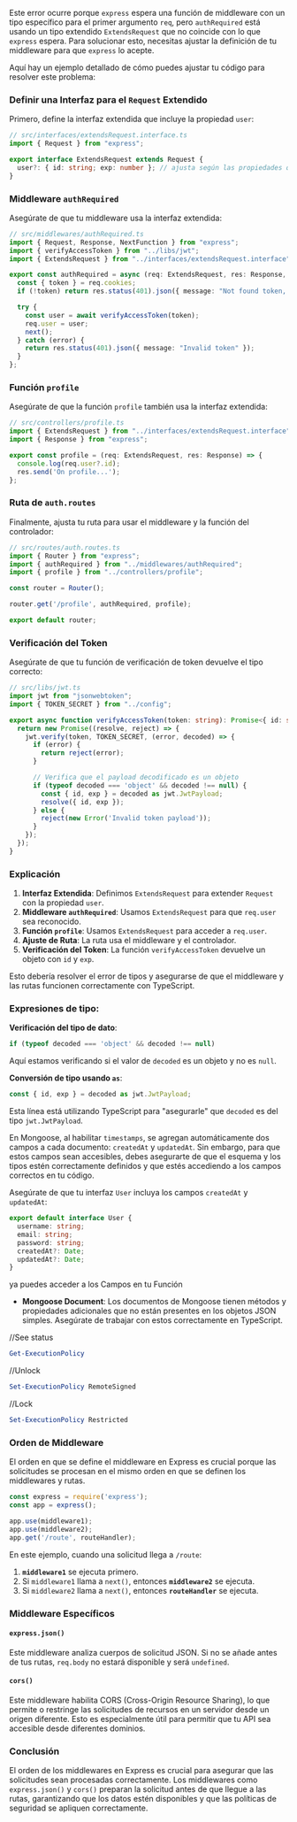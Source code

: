 Este error ocurre porque `express` espera una función de middleware con un tipo específico para el primer argumento `req`, pero `authRequired` está usando un tipo extendido `ExtendsRequest` que no coincide con lo que `express` espera. Para solucionar esto, necesitas ajustar la definición de tu middleware para que `express` lo acepte.

Aquí hay un ejemplo detallado de cómo puedes ajustar tu código para resolver este problema:

### Definir una Interfaz para el `Request` Extendido

Primero, define la interfaz extendida que incluye la propiedad `user`:

```typescript
// src/interfaces/extendsRequest.interface.ts
import { Request } from "express";

export interface ExtendsRequest extends Request {
  user?: { id: string; exp: number }; // ajusta según las propiedades que esperas
}
```

### Middleware `authRequired`

Asegúrate de que tu middleware usa la interfaz extendida:

```typescript
// src/middlewares/authRequired.ts
import { Request, Response, NextFunction } from "express";
import { verifyAccessToken } from "../libs/jwt";
import { ExtendsRequest } from "../interfaces/extendsRequest.interface";

export const authRequired = async (req: ExtendsRequest, res: Response, next: NextFunction) => {
  const { token } = req.cookies;
  if (!token) return res.status(401).json({ message: "Not found token, auth denied" });

  try {
    const user = await verifyAccessToken(token);
    req.user = user;
    next();
  } catch (error) {
    return res.status(401).json({ message: "Invalid token" });
  }
};
```

### Función `profile`

Asegúrate de que la función `profile` también usa la interfaz extendida:

```typescript
// src/controllers/profile.ts
import { ExtendsRequest } from "../interfaces/extendsRequest.interface";
import { Response } from "express";

export const profile = (req: ExtendsRequest, res: Response) => {
  console.log(req.user?.id);
  res.send('On profile...');
};
```

### Ruta de `auth.routes`

Finalmente, ajusta tu ruta para usar el middleware y la función del controlador:

```typescript
// src/routes/auth.routes.ts
import { Router } from "express";
import { authRequired } from "../middlewares/authRequired";
import { profile } from "../controllers/profile";

const router = Router();

router.get('/profile', authRequired, profile);

export default router;
```

### Verificación del Token

Asegúrate de que tu función de verificación de token devuelve el tipo correcto:

```typescript
// src/libs/jwt.ts
import jwt from "jsonwebtoken";
import { TOKEN_SECRET } from "../config";

export async function verifyAccessToken(token: string): Promise<{ id: string; exp: number }> {
  return new Promise((resolve, reject) => {
    jwt.verify(token, TOKEN_SECRET, (error, decoded) => {
      if (error) {
        return reject(error);
      }

      // Verifica que el payload decodificado es un objeto
      if (typeof decoded === 'object' && decoded !== null) {
        const { id, exp } = decoded as jwt.JwtPayload;
        resolve({ id, exp });
      } else {
        reject(new Error('Invalid token payload'));
      }
    });
  });
}
```

### Explicación

1. **Interfaz Extendida**: Definimos `ExtendsRequest` para extender `Request` con la propiedad `user`.
2. **Middleware `authRequired`**: Usamos `ExtendsRequest` para que `req.user` sea reconocido.
3. **Función `profile`**: Usamos `ExtendsRequest` para acceder a `req.user`.
4. **Ajuste de Ruta**: La ruta usa el middleware y el controlador.
5. **Verificación del Token**: La función `verifyAccessToken` devuelve un objeto con `id` y `exp`.

Esto debería resolver el error de tipos y asegurarse de que el middleware y las rutas funcionen correctamente con TypeScript.










### Expresiones de tipo:
**Verificación del tipo de dato**:
   ```typescript
   if (typeof decoded === 'object' && decoded !== null)
   ```
   Aquí estamos verificando si el valor de `decoded` es un objeto y no es `null`.

**Conversión de tipo usando `as`**:
   ```typescript
   const { id, exp } = decoded as jwt.JwtPayload;
   ```
   Esta línea está utilizando TypeScript para "asegurarle" que `decoded` es del tipo `jwt.JwtPayload`.


En Mongoose, al habilitar `timestamps`, se agregan automáticamente dos campos a cada documento: `createdAt` y `updatedAt`. Sin embargo, para que estos campos sean accesibles, debes asegurarte de que el esquema y los tipos estén correctamente definidos y que estés accediendo a los campos correctos en tu código.

Asegúrate de que tu interfaz `User` incluya los campos `createdAt` y `updatedAt`:

```typescript
export default interface User {
  username: string;
  email: string;
  password: string;
  createdAt?: Date;
  updatedAt?: Date;
}
```
ya puedes acceder a los Campos en tu Función

- **Mongoose Document**: Los documentos de Mongoose tienen métodos y propiedades adicionales que no están presentes en los objetos JSON simples. Asegúrate de trabajar con estos correctamente en TypeScript.

//See status
   ```powershell
   Get-ExecutionPolicy
   ```

//Unlock
   ```powershell
   Set-ExecutionPolicy RemoteSigned
   ```

//Lock
   ```powershell
   Set-ExecutionPolicy Restricted
   ```

### Orden de Middleware
El orden en que se define el middleware en Express es crucial porque las solicitudes se procesan en el mismo orden en que se definen los middlewares y rutas. 

```javascript
const express = require('express');
const app = express();

app.use(middleware1);
app.use(middleware2);
app.get('/route', routeHandler);
```
En este ejemplo, cuando una solicitud llega a `/route`:
1. **`middleware1`** se ejecuta primero.
2. Si `middleware1` llama a `next()`, entonces **`middleware2`** se ejecuta.
3. Si `middleware2` llama a `next()`, entonces **`routeHandler`** se ejecuta.

### Middleware Específicos
#### `express.json()`
Este middleware analiza cuerpos de solicitud JSON. Si no se añade antes de tus rutas, `req.body` no estará disponible y será `undefined`.
#### `cors()`
Este middleware habilita CORS (Cross-Origin Resource Sharing), lo que permite o restringe las solicitudes de recursos en un servidor desde un origen diferente. Esto es especialmente útil para permitir que tu API sea accesible desde diferentes dominios.

### Conclusión
El orden de los middlewares en Express es crucial para asegurar que las solicitudes sean procesadas correctamente. Los middlewares como `express.json()` y `cors()` preparan la solicitud antes de que llegue a las rutas, garantizando que los datos estén disponibles y que las políticas de seguridad se apliquen correctamente.